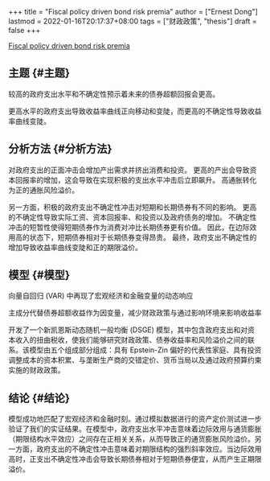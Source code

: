 +++
title = "Fiscal policy driven bond risk premia"
author = ["Ernest Dong"]
lastmod = 2022-01-16T20:17:37+08:00
tags = ["财政政策", "thesis"]
draft = false
+++

[Fiscal policy driven bond risk premia](https://www.sciencedirect.com/science/article/pii/S0304405X20301252)


## 主题 {#主题}

较高的政府支出水平和不确定性预示着未来的债券超额回报会更高。

更高水平的政府支出导致收益率曲线正向移动和变陡，而更高的不确定性导致收益率曲线变陡。


## 分析方法 {#分析方法}

对政府支出的正面冲击会增加产出需求并挤出消费和投资。
更高的产出会导致资本回报率的增加，这会导致在实现积极的支出水平冲击后立即飙升。
高通胀转化为正的通胀风险溢价。

另一方面，积极的政府支出不确定性冲击对短期和长期债券有不同的影响。
更高的不确定性导致实际工资、资本回报率、和投资以及政府债务的增加。
不确定性冲击的短暂性使得短期债券作为消费对冲比长期债券更有价值。
因此，在边际效用高的状态下，短期债券相对于长期债券变得昂贵。
最终，政府支出不确定性的增加导致收益率曲线变陡和正的期限溢价。


## 模型 {#模型}

向量自回归 (VAR) 中再现了宏观经济和金融变量的动态响应

主成分代替债券超额收益作为因变量，减少财政政策与通过影响环境来影响收益率

开发了一个新凯恩斯动态随机一般均衡 (DSGE) 模型，其中包含政府支出和对资本收入的扭曲税收，使我们能够研究财政政策、债券收益率和风险溢价之间的联系。该模型由五个组成部分组成：具有 Epstein-Zin 偏好的代表性家庭、具有投资调整成本的资本积累、与垄断生产商的交错定价、货币当局以及通过政府预算约束实施的财政政策。


## 结论 {#结论}

模型成功地匹配了宏观经济和金融时刻。通过模拟数据进行的资产定价测试进一步验证了我们的实证结果。在模型中，政府支出水平冲击意味着边际效用与通货膨胀（期限结构水平效应）之间存在正相关关系，从而导致正的通货膨胀风险溢价。另一方面，政府支出的不确定性冲击意味着对期限结构的强烈斜率效应。当边际效用高时，正支出不确定性冲击会导致长期债券相对于短期债券便宜，从而产生正期限溢价。

<style>.csl-entry{text-indent: -1.5em; margin-left: 1.5em;}</style><div class="csl-bib-body">
</div>